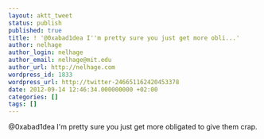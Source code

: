 ```yaml
---
layout: aktt_tweet
status: publish
published: true
title: ! '@0xabad1dea I''m pretty sure you just get more obli...'
author: nelhage
author_login: nelhage
author_email: nelhage@mit.edu
author_url: http://nelhage.com
wordpress_id: 1833
wordpress_url: http://twitter-246651162420453378
date: 2012-09-14 12:46:34.000000000 +02:00
categories: []
tags: []
---
```

@0xabad1dea I'm pretty sure you just get more obligated to give them crap.
